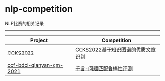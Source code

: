 # nlp-competition
NLP比赛的相关记录

---

| Project                                                      | Competition                                                  |
| ------------------------------------------------------------ | ------------------------------------------------------------ |
| [CCKS2022](https://github.com/0202zc/nlp-competition/tree/main/CCKS2022) | [CCKS2022基于知识图谱的优质文章识别](https://aistudio.baidu.com/aistudio/competition/detail/255) |
| [ccf-bdci-qianyan-qm-2021](https://github.com/0202zc/nlp-competition/tree/main/ccf-bdci-qianyan-qm-2021) | [千言-问题匹配鲁棒性评测](https://www.datafountain.cn/competitions/516) |

